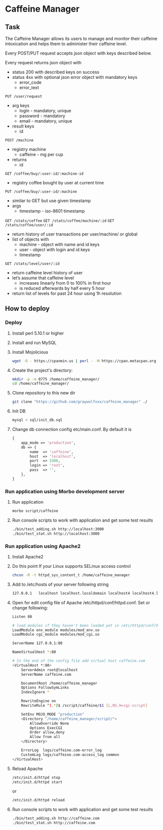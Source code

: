 # Caffeine Manager


## Task
The Caffeine Manager allows its users to manage and monitor their caffeine intoxication and helps them to administer their caffeine level. 

Every POST/PUT request accepts json object with keys described below.

Every request returns json object with
<ul>
    <li>status 200 with described keys on success</li>
    <li>status 4xx with optional json error object with mandatory keys
        <ul>
            <li>error_code</li>
            <li>error_text</li>
         </ul>
    </li>
</ul>

`PUT /user/request`
<ul>
    <li>arg keys
        <ul>
            <li>login - mandatory, unique</li>
            <li>password - mandatory</li>
            <li>email - mandatory, unique</li>
         </ul>
    </li>
    <li>result keys
        <ul>
            <li>id</li>
         </ul>
    </li>
</ul>

`POST /machine`
<ul>
    <li>registry machine
        <ul>
            <liname></li>
            <li>caffeine - mg per cup</li>
         </ul>
    </li>
    <li>returns
        <ul>
            <li>id</li>
         </ul>
    </li>
</ul>

`GET /coffee/buy/:user-id/:machine-id`
<ul>
    <li>registry coffee bought by user at current time</li>
</ul>

`PUT /coffee/buy/:user-id/:machine`
<ul>
    <li>similar to GET but use given timestamp</li>
    <li>args
        <ul>
            <li>timestamp - iso-8601 timestamp</li>
         </ul>
    </li>
</ul>

`GET /stats/coffee`
`GET /stats/coffee/machine/:id`
`GET /stats/coffee/user/:id`
<ul>
    <li>return history of user transactions per user/machine/ or global</li>
    <li>list of objects with
        <ul>
            <li>machine - object with name and id keys</li>
            <li>user - object with login and id keys</li>
            <li>timestamp</li>
         </ul>
    </li>
</ul>

`GET /stats/level/user/:id`
<ul>
    <li>return caffeine level history of user</li>
    <li>let’s assume that caffeine level
        <ul>
            <li>increases linearly from 0 to 100% in first hour</li>
            <li>is reduced afterwards by half every 5 hour</li>
         </ul>
    </li>
    <li>return list of levels for past 24 hour using 1h resolution</li>
</ul>


## How to deploy

### Deploy

1. Install perl 5.10.1 or higher

2. Install and run MySQL

3. Install Mojolicious
    ```bash
    wget -O - https://cpanmin.us | perl - -M https://cpan.metacpan.org -n Mojolicious
    ```

4. Create the project's directory:
    ```bash
    mkdir -p -m 0775 /home/caffeine_manager/
    cd /home/caffeine_manager/
    ```

5. Clone repository to this new dir
    ```bash
    git clone "https://github.com/graywolfxxx/caffeine_manager" ./
    ```

6. Init DB
    ```bash
    mysql < sql/init_db.sql
    ```

7. Change db connection config etc/main.conf. By default it is
    ```perl
    {
        app_mode => 'production',
        db => {
            name  => 'caffeine',
            host  => 'localhost',
            port  => 3306,
            login => 'root',
            pass  => '',
        },
    }
    ```

### Run application using Morbo development server

1. Run application
    ```bash
    morbo script/caffeine
    ```

2. Run console scripts to work with application and get some test results
    ```bash
    ./bin/test_adding.sh http://localhost:3000
    ./bin/test_stat.sh http://localhost:3000
    ```

### Run application using Apache2

1. Install Apache2

2. Do this point If your Linux supports SELinux access control
    ```bash
    chcon -R -t httpd_sys_content_t /home/caffeine_manager
    ```

3. Add to /etc/hosts of your server following string
    ```bash
    127.0.0.1   localhost localhost.localdomain localhost4 localhost4.localdomain4 caffeine.com
    ```

4. Open for edit config file of Apache /etc/httpd/conf/httpd.conf. Set or change following:
    ```bash
    Listen 80
    
    # load modules if they haven't been loaded yet in /etc/httpd/conf/httpd.conf
    LoadModule env_module modules/mod_env.so
    LoadModule cgi_module modules/mod_cgi.so

    ServerName 127.0.0.1:80

    NameVirtualHost *:80

    # In the end of the config file add virtual host caffeine.com
    <VirtualHost *:80>
        ServerAdmin root@localhost
        ServerName caffeine.com

        DocumentRoot /home/caffeine_manager
        Options FollowSymLinks
        IndexIgnore *

        RewriteEngine on
        RewriteRule ^(.*)$ /script/caffeine/$1 [L,NS,H=cgi-script]

        SetEnv MOJO_MODE "production"
        <Directory "/home/caffeine_manager/script/">
            AllowOverride None
            Options ExecCGI
            Order allow,deny
            Allow from all
        </Directory>

        ErrorLog  logs/caffeine.com-error_log
        CustomLog logs/caffeine.com-access_log common
    </VirtualHost>
    ```

5. Reload Apache
    ```bash
    /etc/init.d/httpd stop
    /etc/init.d/httpd start
    ```
    or
    ```bash
    /etc/init.d/httpd reload
    ```

6. Run console scripts to work with application and get some test results
    ```bash
    ./bin/test_adding.sh http://caffeine.com
    ./bin/test_stat.sh http://caffeine.com
    ```
